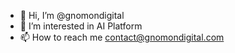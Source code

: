 - 👋 Hi, I’m @gnomondigital
- 👀 I’m interested in AI Platform
- 📫 How to reach me contact@gnomondigital.com

<!---
Gnomondigital/Gnomondigital is a ✨ special ✨ repository because its `README.md` (this file) appears on your GitHub profile.
You can click the Preview link to take a look at your changes.
--->
